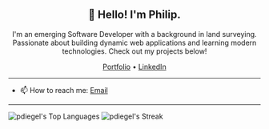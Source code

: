 <h2 align="center">👋 Hello! I'm Philip.</h2>
<p align="center">I'm an emerging Software Developer with a background in land surveying. Passionate about building dynamic web applications and learning modern technologies. Check out my projects below!</p>
<p align="center">
  <a href="https://philipdiegel.com">Portfolio</a> •
  <a href="https://www.linkedin.com/in/philip-diegel/">LinkedIn</a>
</p>

-------

- 📫 How to reach me: [Email](mailto:philipdiegel@gmail.com)

-------

![pdiegel's Top Languages](https://github-readme-stats.vercel.app/api/top-langs/?username=pdiegel&theme=vue&show_icons=true&hide_border=true&layout=compact)
![pdiegel's Streak](https://github-readme-streak-stats.herokuapp.com/?user=pdiegel&theme=vue&hide_border=true)

